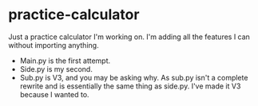 # practice-calculator
Just a practice calculator I'm working on. I'm adding all the features I can without importing anything.
* Main.py is the first attempt.
* Side.py is my second.
* Sub.py is V3, and you may be asking why. As sub.py isn't a complete rewrite and is essentially the same thing as side.py. I've made it V3 because I wanted to.
